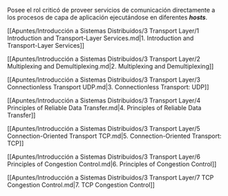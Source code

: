 Posee el rol criticó de proveer servicios de comunicación directamente a los procesos de capa de aplicación ejecutándose en diferentes ***hosts***.

[[Apuntes/Introducción a Sistemas Distribuidos/3 Transport Layer/1 Introduction and Transport-Layer Services.md|1. Introduction and Transport-Layer Services]]

[[Apuntes/Introducción a Sistemas Distribuidos/3 Transport Layer/2 Multiplexing and Demultiplexing.md|2. Multiplexing and Demultiplexing]]

[[Apuntes/Introducción a Sistemas Distribuidos/3 Transport Layer/3 Connectionless Transport UDP.md|3. Connectionless Transport: UDP]]

[[Apuntes/Introducción a Sistemas Distribuidos/3 Transport Layer/4 Principles of Reliable Data Transfer.md|4. Principles of Reliable Data Transfer]]

[[Apuntes/Introducción a Sistemas Distribuidos/3 Transport Layer/5 Connection-Oriented Transport TCP.md|5. Connection-Oriented Transport: TCP]]

[[Apuntes/Introducción a Sistemas Distribuidos/3 Transport Layer/6 Principles of Congestion Control.md|6. Principles of Congestion Control]]

[[Apuntes/Introducción a Sistemas Distribuidos/3 Transport Layer/7 TCP Congestion Control.md|7. TCP Congestion Control]]
